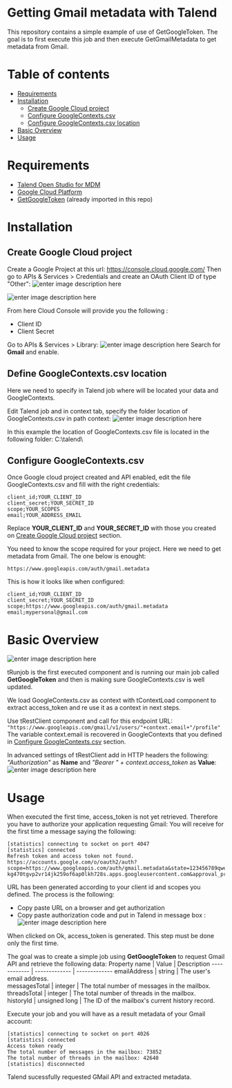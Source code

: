 # Getting Gmail metadata with Talend
This repository contains a simple example of use of GetGoogleToken. The goal is to first execute this job and then execute GetGmailMetadata to get metadata from Gmail.

# Table of contents

  * [Requirements](#requirements)
  * [Installation](#installation)
     * [Create Google Cloud project](#create-google-cloud-project)
     * [Configure GoogleContexts.csv](#configure-googlecontexts.csv)
     * [Configure GoogleContexts.csv location](#configure-googlecontexts.csv-location)
  * [Basic Overview](#basic-overview)
  * [Usage](#usage)

# Requirements
 - [Talend Open Studio for MDM](https://fr.talend.com/products/mdm/mdm-open-studio/)
 - [Google Cloud Platform](https://console.cloud.google.com/)
 - [GetGoogleToken](#) (already imported in this repo)

# Installation
## Create Google Cloud project
Create a Google Project at this url: https://console.cloud.google.com/
Then go to APIs & Services > Credentials and create an OAuth Client ID of type "Other":
![enter image description here](https://lh3.googleusercontent.com/HWRDRWaRjIx92RWhojm1GYSQAe37j4jAAVg76oBBzSi4egv0YRjpZZsvODva0cA5k4rA9bGfHs3bXlmwII_t71BjgspxMqAb9q0L0qApwkKkVFFaUTpchCjkov6ct2RzOQHj5GUJY-KdpGpQ1WR2W0MOuSKpUsEkaxtWZOOtCky8fkGUS5V9CQLM-NyugHw_POa5Ir_4e6xueJWR9YSDR0DrioOtcyUf8Sj7UC_8pA6saoPfBiI-L4SVwPh_G7VcswXvZSi1rrKQxKtYIUU39QSm10wsN-reeE0gEU4gLMljWUCrGZGWoiOggseO9ICqAkuqT3q4ZAb1rPHjjKuDTKWBXm5Hdhc187ec7Hm3kA3sJHlZMl0sWuam2ktnUlIFXMoRCL8I-PtA2OGIRSsTGQSQXAnb-GAnjFkFu0MCqOhGtW0-n2RSAlZyIJ3IFrWaXXr7rPu6RrOxpT3ODtDGYdkD8xfEvcgDpf3N9uWkq_wZXNcfs2FK089ST9EsbIHh32W-b2XokSuHQzFb-8KK0nosv7mhl-JmG38qF2S8iE4hwhCunLxLz8WTa0qkuOTs5Us8CJFFFb8z3WaFk03qOMNrVs9OpnBaQjV7keOm=w382-h285-no)

![enter image description here](https://lh3.googleusercontent.com/nzI5ZYZeXHN4Ow1w94SS-l3Ue3zywrfXxPBvi0Y70X12wEPHmwTkgxEjXHCB0xXpwpfAmFnY7guVUQsSRgxb3wJjIemVvSsCWqiyBbDalyjjwC34Oy46ubJKbEkzUJId8OjEDmIY_yhItER2Wg8srAcpq6VgiQhJVvlWIJnmQK5DYTQvWzauQr0Zw6rm9Oz-JDTnRLONIYqMkf5IyqXS3b-Ra5IWs1Os-IYZX2rD0VXulQwOYPP6h4IsJsHnVeCT0uuZMG-diAy6iZrLlpplk0USqF6yLdVaeb9ukbDFgw9LcOATOuR_w2yGyHvYi-Ip4cr_FOzR8X-DC0UKxyq3TtegT-9iCSMjRM33vXpF7I13FtQhoFNZ98rnsyISqF4rMFQGot-U2szG7eyHTB0hx8M_OgqwG94IKIhMmVrdJq0K-LvhVVbj8QOo84j18QhLgbqtduthJlH2KlO80HHmdzu5xI51V5nwvC_HiDk9Bs_OgYCEtuLZj4oBDyugLDP87QKqSH0nw36OPaxBn4LulbuXiYg17cgz8K3Mh9zhxfVg7589aQlUmPNfs_6pICGteQmx0eeFO2eBeIUsono6NftQgYwTPBod1788Wi0Z=w470-h233-no)

From here Cloud Console will provide you the following :
 - Client ID
 - Client Secret

Go to APIs & Services > Library:
![enter image description here](https://lh3.googleusercontent.com/ku3IQhpwe9KySbsB_CO2a9C96M3TMoSOCn0n5wuhez6QU8Q4L8bLLTkgk3lnAXE1ydAckE6kp-amywr0mV832zIrvsMnsJOdI-L483atXFphXU46PGvfGmZL7yzgNTTHpRgF46oca8YPm42FYsAT1fXDKLczLBGxQiSgax-LJETIwxn0uxBl_lXR6ybcZOZdSvAaC6egz7Q5TWmYP52N4rtW79Y-TYliEekVaCjrWeQfDFw37wWGXMNgOUxD30yDfXr7g6RsgPcD_R-ujnwfXJJrp_7LvYBKZ4NbHCTCPC7b9hwl5eWx8DVqZYs04tUmyOnAxzRYt_MfDGFGkb-MTv5vb05eaC4Q_e2hMQd88lmJ5LJ4YgcYnF_zddcCp2gWd7bopS4diEeYKDiEiLUmZ6zMWOOjWskdhecmj3gIYEljVgC-idBwZWe3G-B44nn1mHLVUUQvM2VON4h4jGbxm6D6-qCA9svICSMIOe1Yw8pW_WyKsN5o0XO_tRCAz_oFzDhf_ZcSiSQtA6-oI4-MzxS78o4vL8lm19hEjSekFFlMm5ETSdn2Yib1d9fYj2XoMQIsVuvaeXDwIKjsCRqsr6KW2ETBkqiNAKyqVcfL=w479-h217-no)
Search for **Gmail** and enable.

## Define GoogleContexts.csv location
Here we need to specify in Talend job where will be located your data and GoogleContexts.

Edit Talend job and in context tab, specify the folder location of GoogleContexts.csv in path context:
![enter image description here](https://lh3.googleusercontent.com/TAOHv5Aul6rnPk5VjE22-mTO-GqwO_xm5h72ENQgoMPS62tHJctmmMcWXA71TmRCJoAn7vhFs-eXBfTLlh2RqZkWZ5fS33RgPUk3Y92jMvw2YRSjOksicRTsp0gJ6fmSGXJGtBGKQk-puvSyaNeuzEY9cdjHnS22fQfdR4Pxo25ndYTz_J9ojGwC2nvAs1ge2vIgK8OWSAzu8zLgTESlLh2lD5o7i0SG0HxJVCPy8KTFKVXse8JdccSnlhqMMT6Ip0Wor1_tsO3ruUuqj-Q8DSonb5GNWNsom6ZexCDpSyYqIhvIJUTV8Gq6K0yU4uHEXkNBSMO7utzZ5vycTnJ1Ss16VI_8_IodC618VB8BSVspDICV75uyuIpScfUjDzboT9OYak3X7CfidXiBpzTgobUA1dQZcxYcmPFZW2h5W0yiIoorsGuSFWasNsB3-Wmfg6dLxd5PkVz3iu-LBolTCkxH2xx65OFAdKsIjNqlPZCC7QUr8hhL6UVkKO8qKKEjop5oPel66lNDw5xG_-SD1qRmBiNuZ6YctnHHE5Xn6SJSC20YxEzigF3bGkvRXeN8dfdWppRYWX2YufN_ZTl1G50aMuGPHbtd30VXhmjH=w1048-h298-no)

In this example the location of GoogleContexts.csv file is located in the following folder: C:\talend\

## Configure GoogleContexts.csv
Once Google cloud project created and API enabled, edit the file GoogleContexts.csv and fill with the right credentials:

    client_id;YOUR_CLIENT_ID
    client_secret;YOUR_SECRET_ID
    scope;YOUR_SCOPES
    email;YOUR_ADDRESS_EMAIL

Replace **YOUR_CLIENT_ID** and **YOUR_SECRET_ID** with those you created on [Create Google Cloud project](#create-google-cloud-project) section.

You need to know the scope required for your project. Here we need to get metadata from Gmail. The one below is enought:

    https://www.googleapis.com/auth/gmail.metadata

This is how it looks like when configured:

    client_id;YOUR_CLIENT_ID
    client_secret;YOUR_SECRET_ID
    scope;https://www.googleapis.com/auth/gmail.metadata
	email;mypersonal@gmail.com

# Basic Overview
![enter image description here](https://lh3.googleusercontent.com/1avbaLWPglNldSGteLhz66IEnDBU-KOY9yhEYklAOSQwOQa0ZgtuJIBnCnfux0GRSn56RGiRscRe7Vz4tL8piluwyM-dV1wSUlz3D9-qq9O-Jbyc27Ct57t5Fr473kn_3UKdLe9FcWFGAg2aiOtS0UAaPLj1j2hq6x9Q6hzy0mor4JjAQFC7pYD2nD6foJ-GUWwY3RFO32WbPyBossan0Ttz5Di1Xlml23mQEcqtYj4Bx7WVQMmv37Y-Gbw5gpdqxRv0iyjJpCF5-Pnf6Vf-jlHLYJ2Hjuyl9m5KWLdTQtl5NwnmtvJmx1FgT4CJZvN_3QehHmP0dj_AkgIZakqembgqaUXJ2E1gnXvo7yFJHLnU5rGTnojdMIzReq8npVrgprZfQKlQG-Wf5Och6rv1aYx_HfRxjUn7OZpkd2CAcb3AE7_G2dXZFhe13reAi87zepITRHKfQrspGLMWVV8vel7TJ0Yl5jU4cmZUnjuCQGf5ymBQiEo7KmLkF6nWN9SoE44PCg35DYDNm5LNpo4O1PgXrwC4d0z4KpMZVpaB8nvKUREOGReU9UDeRl7yrDBEV7QMxJWp4GF5OTjYjNgdzLT4mbYub6ZNrshrBQlU=w766-h216-no)

tRunjob is the first executed component and is running our main job called **GetGoogleToken** and then is making sure GoogleContexts.csv is well updated.

We load GoogleContexts.csv as context with tContextLoad component to extract access_token and re use it as a context in next steps.

Use tRestClient component and call for this endpoint URL: `"https://www.googleapis.com/gmail/v1/users/"+context.email+"/profile"`
The variable context.email is recovered in GoogleContexts that you defined in [Configure GoogleContexts.csv](#configure-googlecontexts.csv) section.

In advanced settings of tRestClient add in HTTP headers the following:
*"Authorization"* as **Name** and *"Bearer " + context.access_token* as **Value**:
![enter image description here](https://lh3.googleusercontent.com/GZ3mA65eYIKOkc4-RrQtNb6zPzq8YYLgliiZngRxYX-n_oDFOpc6sYCRf1AAZWcmKHZGZsyy5gsJbo-yXi-_BW9qYqf1Y-zlDrqYkku6ECELcjEd_VuaHg5mru7IatwaXK55oodK6FF0l-hd1Wyy2kAfUMmiHEvSmpucP7q2Uzgje6U5jprQto8oGwtcm7laMsGhO4ALNCVOTIux07x6BqXwaHgxv_QKyiBCjs0pxlG3HVxhnOTKSMYsHzvgevZwWuubZlMBuxQE9NZUscGXg59gbm3a6ClacswFEakcQgrxLvYreU5atzu7Bb2Cgl94OoOM5TOTS9_dGZBLWPyyqGjXXJWzV1TuIVvc0xscEGw_Z31XVnfEtjsoWzFqNHm8aEFqfkVhn7B08QC5f4V7fhRi632qDZlrGTzUNogCmkTZNFtREie4at8yBvtSiC4U_KXaEeOnyZ9calcJ7tN3rmYYrInYmrys8LcWw6Eekaa6FuLJonV9Ql-17HLPy6bDq1BGlkSLTZHo2S4tjsh6Cm7Jv4QNmOqMwGsXoEvQxV0_YNlO4DSyuXwGBMF5snPr2vfEgOKTh-FJpoEidmXR5kkt4UKmo7k2_UEqMxju=w1072-h124-no)

# Usage

When executed the first time, access_token is not yet retrieved. Therefore you have to authorize your application requesting Gmail:
You will receive for the first time a message saying the following:

    [statistics] connecting to socket on port 4047
    [statistics] connected
    Refresh token and access token not found.
    https://accounts.google.com/o/oauth2/auth?scope=https://www.googleapis.com/auth/gmail.metadata&state=123456789qwertyui&redirect_uri=urn:ietf:wg:oauth:2.0:oob&response_type=code&client_id=441071126182-kg470tgvp2vr14jk259of6ap0lkh728s.apps.googleusercontent.com&approval_prompt=auto&include_granted_scopes=true&access_type=offline

URL has been generated according to your client id and scopes you defined. The process is the following:
 - Copy paste URL on a browser and get authorization 
 - Copy paste authorization code and put in Talend in message box :
![enter image description here](https://lh3.googleusercontent.com/Qk3B8Da3L_zdRDUbH428G60627iY-cFAwp_g5h308aTLeu37K0BTQa5jBjSZIAeQIUXX4byfelEhH6OBREcwgd7xZzmLLCNlCW3esYk_r3TUViuBVpNMVrNSpJfulNDxkI0GGt9JAobZ9xJPz1vQJDtl7S4Fq3Ion6y4vueBZG4-rbhprr85TaLB0c_DRhkSaeSoJTVFkhGb7WxNyj42ZFZROTKQ3q744g0M1Zg51tjOHyIOqkWeKw5ah5X4pmoOWeAMJ5UZEPSX_sNUkTDfHMvltrTza1UDk0K310ZJZHPjjqtG9VYSJ9ke066qvXaeniV-SGTD8VveoNo8FJ3Rr5cYej_HNFwtAbEX_Zg3nptYmeWppdKtWU2DlEILb_CeY2YQKNBNGysSURJLNC2PPHBgsZYvTMFeOSoUv9Dh1Axf2jfYAScEwJqE2svqXisJvcysOePAkjbC_ajflBgmJvTSw--CbYOFPK4hAajlQfG4uvQKVgwlg-IlzsEy3SVpFN5bMcjGUBgZ2YcfPCeQrKJMORLH1c7RKRFFMjxSFZZaQcbqiaVr-7miNIknR2ggoh2E8dtGpZSyz9dSVkRJSTVrbjiU8DPvZzg6obII=w526-h120-no)

When clicked on Ok, access_token is generated. This step must be done only the first time.

The goal was to create a simple job using  **GetGoogleToken** to request Gmail API and retrieve the following data:
 Property name	 | Value | Description 
------------ | ------------- | -------------
 emailAddress	 | string	 | The user's email address.	
 messagesTotal	 | integer	 | The total number of messages in the mailbox.	
 threadsTotal	 | integer	 | The total number of threads in the mailbox.	
 historyId       | unsigned long | The ID of the mailbox's current history record.

Execute your job and you will have as a result metadata of your Gmail account:

    [statistics] connecting to socket on port 4026
    [statistics] connected
    Access token ready
    The total number of messages in the mailbox: 73852
    The total number of threads in the mailbox: 42640
    [statistics] disconnected

Talend sucessfully requested GMail API and extracted metadata.
